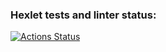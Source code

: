 ### Hexlet tests and linter status:
[![Actions Status](https://github.com/alexxor88/python-project-49/workflows/hexlet-check/badge.svg)](https://github.com/alexxor88/python-project-49/actions)